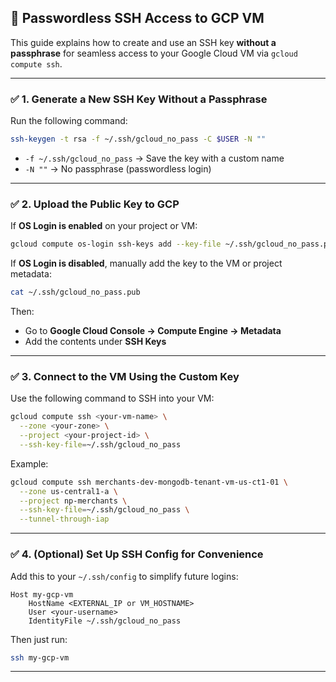 ## 🔐 Passwordless SSH Access to GCP VM

This guide explains how to create and use an SSH key **without a passphrase** for seamless access to your Google Cloud VM via `gcloud compute ssh`.

---

### ✅ 1. Generate a New SSH Key Without a Passphrase

Run the following command:

```bash
ssh-keygen -t rsa -f ~/.ssh/gcloud_no_pass -C $USER -N ""
```

* `-f ~/.ssh/gcloud_no_pass` → Save the key with a custom name
* `-N ""` → No passphrase (passwordless login)

---

### ✅ 2. Upload the Public Key to GCP

If **OS Login is enabled** on your project or VM:

```bash
gcloud compute os-login ssh-keys add --key-file ~/.ssh/gcloud_no_pass.pub
```

If **OS Login is disabled**, manually add the key to the VM or project metadata:

```bash
cat ~/.ssh/gcloud_no_pass.pub
```

Then:

* Go to **Google Cloud Console → Compute Engine → Metadata**
* Add the contents under **SSH Keys**

---

### ✅ 3. Connect to the VM Using the Custom Key

Use the following command to SSH into your VM:

```bash
gcloud compute ssh <your-vm-name> \
  --zone <your-zone> \
  --project <your-project-id> \
  --ssh-key-file=~/.ssh/gcloud_no_pass
```

Example:

```bash
gcloud compute ssh merchants-dev-mongodb-tenant-vm-us-ct1-01 \
  --zone us-central1-a \
  --project np-merchants \
  --ssh-key-file=~/.ssh/gcloud_no_pass \
  --tunnel-through-iap
```

---

### ✅ 4. (Optional) Set Up SSH Config for Convenience

Add this to your `~/.ssh/config` to simplify future logins:

```ssh
Host my-gcp-vm
    HostName <EXTERNAL_IP or VM_HOSTNAME>
    User <your-username>
    IdentityFile ~/.ssh/gcloud_no_pass
```

Then just run:

```bash
ssh my-gcp-vm
```

---

